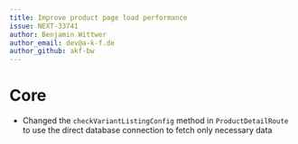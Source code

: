 ```yaml
---
title: Improve product page load performance
issue: NEXT-33741
author: Benjamin Wittwer
author_email: dev@a-k-f.de
author_github: akf-bw
---
```

# Core
* Changed the `checkVariantListingConfig` method in `ProductDetailRoute` to use the direct database connection to fetch only necessary data
